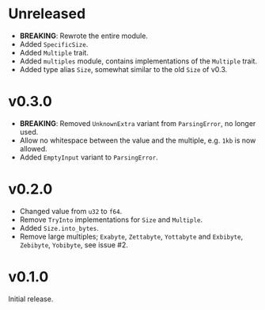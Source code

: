 # Unreleased

* **BREAKING**: Rewrote the entire module.
* Added `SpecificSize`.
* Added `Multiple` trait.
* Added `multiples` module, contains implementations of the `Multiple` trait.
* Added type alias `Size`, somewhat similar to the old `Size` of v0.3.

# v0.3.0

* **BREAKING**: Removed `UnknownExtra` variant from `ParsingError`, no longer used.
* Allow no whitespace between the value and the multiple, e.g. `1kb` is now allowed.
* Added `EmptyInput` variant to `ParsingError`.

# v0.2.0

* Changed value from `u32` to `f64`.
* Remove `TryInto` implementations for `Size` and `Multiple`.
* Added `Size.into_bytes`.
* Remove large multiples; `Exabyte`, `Zettabyte`, `Yottabyte` and `Exbibyte`,
  `Zebibyte`, `Yobibyte`, see issue #2.

# v0.1.0

Initial release.
